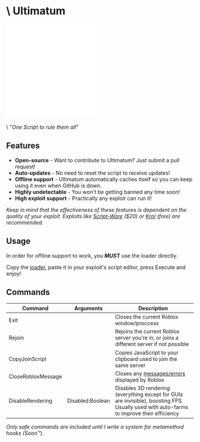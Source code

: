 # \	Ultimatum
[![Ultimatum Logo](https://raw.githubusercontent.com/Amourousity/Ultimatum/main/SmallLogo.png)](https://github.com/Amourousity/Ultimatum#Ultimatum)

\	"*One Script to rule them all*"
## Features
- **Open-source** - Want to contribute to Ultimatum? Just submit a pull request!
- **Auto-updates** - No need to reset the script to receive updates!
- **Offline support** - Ultimatum automatically caches itself so you can keep using it even when GitHub is down.
- **Highly undetectable** - You won't be getting banned any time soon!
- **High exploit support** - Practically any exploit can run it!

*Keep in mind that the effectiveness of these features is dependent on the quality of your exploit. Exploits like [Script-Ware](https://script-ware.com) ($20) or [Krnl](https://krnl.place) (free) are recommended.*
## Usage
In order for offline support to work, you ***MUST*** use the loader directly.

Copy the [loader](/Loader.lua), paste it in your exploit's script editor, press Execute and enjoy!
## Commands
Command|Arguments|Description
-|-|-
Exit||Closes the current Roblox window/proccess
Rejoin||Rejoins the current Roblox server you're in, or joins a different server if not possible
CopyJoinScript||Copies JavaScript to your clipboard used to join the same server
CloseRobloxMessage||Closes any [messages/errors](https://roblox.fandom.com/wiki/Error) displayed by Roblox
DisableRendering|Disabled:Boolean|Disables 3D rendering (everything except for GUIs are invisible), boosting FPS. Usually used with auto-farms to improve their efficiency

*Only safe commands are included until I write a system for metamethod hooks (Soon™️).*
